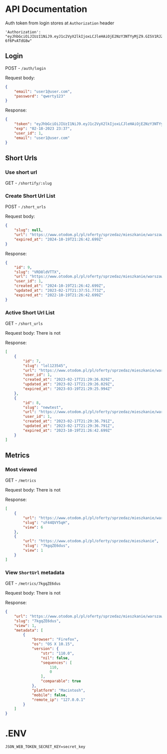 # API Documentation
Auth token from login stores at `Authorization` header
```
'Authorization': "eyJhbGciOiJIUzI1NiJ9.eyJ1c2VyX2lkIjoxLCJleHAiOjE2NzY3NTYyMjZ9.GISV1RJZBw_RaY_yqAP3bGuU8HL28vB-6f6PvATdG8w"
```

## Login

POST - `/auth/login`

Request body:
```JSON
{
    "email": "user1@user.com",
    "password": "qwerty123"
}
```

Response:
```JSON
{
    "token": "eyJhbGciOiJIUzI1NiJ9.eyJ1c2VyX2lkIjoxLCJleHAiOjE2NzY3NTYyMjZ9.GISV1RJZBw_RaY_yqAP3bGuU8HL28vB-6f6PvATdG8w",
    "exp": "02-18-2023 23:37",
    "user_id": 1,
    "email": "user1@user.com"
}
```

## Short Urls

### Use short url

GET - `/shortify/:slug`

### Create Short Url List

POST - `/short_urls`

Request body:
```JSON
{
    "slug": null,
    "url": "https://www.otodom.pl/pl/oferty/sprzedaz/mieszkanie/warszawa?distanceRadius=0&market=ALL&priceMax=500000&areaMin=35&locations=%5Bcities_6-26%5D&viewType=listing&lang=pl",
    "expired_at": "2024-10-19T21:26:42.699Z"
}
```

Response:
```JSON
{
    "id": 9,
    "slug": "VRD8ldVTTX",
    "url": "https://www.otodom.pl/pl/oferty/sprzedaz/mieszkanie/warszawa?distanceRadius=0&market=ALL&priceMax=500000&areaMin=35&locations=%5Bcities_6-26%5D&viewType=listing&lang=pl",
    "user_id": 1,
    "created_at": "2024-10-19T21:26:42.699Z",
    "updated_at": "2023-02-17T21:37:51.773Z",
    "expired_at": "2022-10-19T21:26:42.699Z"
}
```

### Active Short Url List

GET - `/short_urls`

Request body: There is not

Response:
```JSON
[
    {
        "id": 7,
        "slug": "lol123545",
        "url": "https://www.otodom.pl/pl/oferty/sprzedaz/mieszkanie/warszawa?distanceRadius=0&market=ALL&priceMax=500000",
        "user_id": 1,
        "created_at": "2023-02-17T21:29:26.029Z",
        "updated_at": "2023-02-17T21:29:26.029Z",
        "expired_at": "2023-03-19T21:29:25.994Z"
    },
    {
        "id": 8,
        "slug": "newtest",
        "url": "https://www.otodom.pl/pl/oferty/sprzedaz/mieszkanie/warszawa",
        "user_id": 1,
        "created_at": "2023-02-17T21:29:36.791Z",
        "updated_at": "2023-02-17T21:29:36.791Z",
        "expired_at": "2023-10-19T21:26:42.699Z"
    }
]
```
## Metrics

### Most viewed

GET - `/metrics`

Request body: There is not

Response:
```JSON
[
    {
        "url": "https://www.otodom.pl/pl/oferty/sprzedaz/mieszkanie/warszawa",
        "slug": "sF44QVY5qH",
        "view": 6
    },
    {
        "url": "https://www.otodom.pl/pl/oferty/sprzedaz/mieszkanie",
        "slug": "7kgqZE6dus",
        "view": 1
    }
]
```

### View `ShortUrl` metadata

GET - `/metrics/7kgqZE6dus`

Request body: There is not

Response:
```JSON
{
    "url": "https://www.otodom.pl/pl/oferty/sprzedaz/mieszkanie/warszawa?distanceRadius=0&market=ALL&priceMax=500000&areaMin=35&locations=%5Bcities_6-26%5D&viewType=listing",
    "slug": "7kgqZE6dus",
    "view": 1,
    "metadata": [
        {
            "browser": "Firefox",
            "os": "OS X 10.15",
            "version": {
                "str": "110.0",
                "nil": false,
                "sequences": [
                    110,
                    0
                ],
                "comparable": true
            },
            "platform": "Macintosh",
            "mobile": false,
            "remote_ip": "127.0.0.1"
        }
    ]
}
```

# .ENV
```
JSON_WEB_TOKEN_SECRET_KEY=secret_key
```
